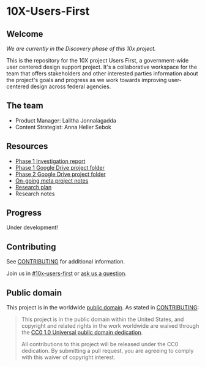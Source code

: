 # 10X-Users-First

## Welcome

_We are currently in the Discovery phase of this 10x project._

This is the repository for the 10X project Users First, a government-wide user centered design support project. It's a collaborative workspace for the team that offers stakeholders and other interested parties information about the project's goals and progress as we work towards improving user-centered design across federal agencies.

## The team

- Product Manager: Lalitha Jonnalagadda
- Content Strategist: Anna Heller Sebok

## Resources

- [Phase 1 Investigation report](https://docs.google.com/document/d/1HxCFhc27NguZwervykWLG8NMLAryWoPFQ1BiPKe-yAI/edit#)
- [Phase 1 Google Drive project folder](https://drive.google.com/drive/folders/1wQ-_JfWwVz9Td4Qv2Q9U9j730x5b1-EM)
- [Phase 2 Google Drive project folder](https://drive.google.com/drive/folders/1D83lpoenuKBZFNyz63uVLMA1eBIIGC8x)
- [On-going meta project notes](https://docs.google.com/document/d/1CuX_P09S-PF3z6MGOqYIXBfuWp-BnOaNYy2vXcB8djk/edit#)
- [Research plan](https://docs.google.com/document/d/1SxXfDC_V0Jfogwn1G9MieGC4ZKCnWBgLJ7LMIn478F4/edit#)
- Research notes

## Progress

Under development!

## Contributing

See [CONTRIBUTING](https://github.com/18F/10x-Users-First/blob/master/CONTRIBUTING.md) for additional information.

Join us in
[#10x-users-first](https://gsa-tts.slack.com/messages/10x-users-first) or [ask
us a question](https://github.com/18F/10X-Users-First/issues/new).


## Public domain

This project is in the worldwide [public domain](https://github.com/18F/10X-Users-First/blob/master/License.md). As stated in [CONTRIBUTING](https://github.com/18F/10x-Users-First/blob/master/CONTRIBUTING.md):

> This project is in the public domain within the United States, and copyright and related rights in the work worldwide are waived through the [CC0 1.0 Universal public domain dedication](https://creativecommons.org/publicdomain/zero/1.0/).
>
> All contributions to this project will be released under the CC0 dedication. By submitting a pull request, you are agreeing to comply with this waiver of copyright interest.
